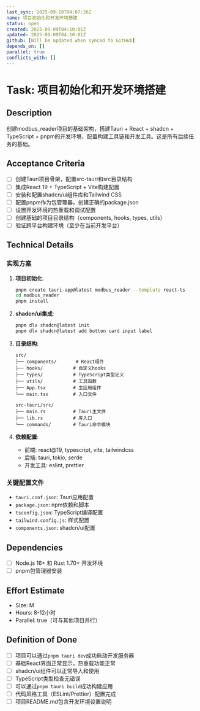 ```yaml
---
last_sync: 2025-09-10T04:07:26Z
name: 项目初始化和开发环境搭建
status: open
created: 2025-09-09T04:10:01Z
updated: 2025-09-09T04:10:01Z
github: [Will be updated when synced to GitHub]
depends_on: []
parallel: true
conflicts_with: []
---
```


# Task: 项目初始化和开发环境搭建

## Description

创建modbus_reader项目的基础架构，搭建Tauri + React + shadcn + TypeScript + pnpm的开发环境，配置构建工具链和开发工具。这是所有后续任务的基础。

## Acceptance Criteria

- [ ] 创建Tauri项目骨架，配置src-tauri和src目录结构
- [ ] 集成React 19 + TypeScript + Vite构建配置
- [ ] 安装和配置shadcn/ui组件库和Tailwind CSS
- [ ] 配置pnpm作为包管理器，创建正确的package.json
- [ ] 设置开发环境的热重载和调试配置
- [ ] 创建基础的项目目录结构（components, hooks, types, utils）
- [ ] 验证跨平台构建环境（至少在当前开发平台）

## Technical Details

### 实现方案
1. **项目初始化**:
   ```bash
   pnpm create tauri-app@latest modbus_reader --template react-ts
   cd modbus_reader
   pnpm install
   ```

2. **shadcn/ui集成**:
   ```bash
   pnpm dlx shadcn@latest init
   pnpm dlx shadcn@latest add button card input label
   ```

3. **目录结构**:
   ```
   src/
   ├── components/       # React组件
   ├── hooks/           # 自定义hooks
   ├── types/           # TypeScript类型定义
   ├── utils/           # 工具函数
   ├── App.tsx          # 主应用组件
   └── main.tsx         # 入口文件
   
   src-tauri/src/
   ├── main.rs          # Tauri主文件
   ├── lib.rs           # 库入口
   └── commands/        # Tauri命令模块
   ```

4. **依赖配置**:
   - 前端: react@19, typescript, vite, tailwindcss
   - 后端: tauri, tokio, serde
   - 开发工具: eslint, prettier

### 关键配置文件
- `tauri.conf.json`: Tauri应用配置
- `package.json`: npm依赖和脚本
- `tsconfig.json`: TypeScript编译配置
- `tailwind.config.js`: 样式配置
- `components.json`: shadcn/ui配置

## Dependencies

- [ ] Node.js 16+ 和 Rust 1.70+ 开发环境
- [ ] pnpm包管理器安装

## Effort Estimate

- Size: M
- Hours: 8-12小时
- Parallel: true（可与其他项目并行）

## Definition of Done

- [ ] 项目可以通过`pnpm tauri dev`成功启动开发服务器
- [ ] 基础React界面正常显示，热重载功能正常
- [ ] shadcn/ui组件可以正常导入和使用
- [ ] TypeScript类型检查无错误
- [ ] 可以通过`pnpm tauri build`成功构建应用
- [ ] 代码风格工具（ESLint/Prettier）配置完成
- [ ] 项目README.md包含开发环境设置说明